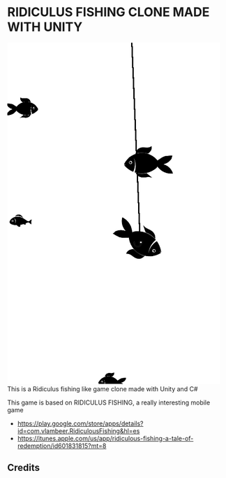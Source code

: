 # RIDICULUS FISHING CLONE MADE WITH UNITY

![Example](Images/ExampleImage.png) <br/>
This is a Ridiculus fishing like game clone made with Unity and C#

This game is based on RIDICULUS FISHING, a really interesting mobile game
* <https://play.google.com/store/apps/details?id=com.vlambeer.RidiculousFishing&hl=es>
* <https://itunes.apple.com/us/app/ridiculous-fishing-a-tale-of-redemption/id601831815?mt=8>

## Credits
<TODO>
